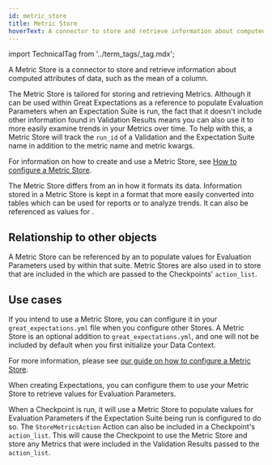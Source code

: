 ```yaml
---
id: metric_store
title: Metric Store
hoverText: A connector to store and retrieve information about computed attributes of data, such as the mean of a column.
---
```


import TechnicalTag from '../term_tags/_tag.mdx';

A Metric Store is a connector to store and retrieve information about computed attributes of data, such as the mean of a column.

The Metric Store is tailored for storing and retrieving Metrics.  Although it can be used within Great Expectations as a reference to populate Evaluation Parameters when an Expectation Suite is run, the fact that it doesn't include other information found in Validation Results means you can also use it to more easily examine trends in your Metrics over time.  To help with this, a Metric Store will track the `run_id` of a Validation and the Expectation Suite name in addition to the metric name and metric kwargs.

For information on how to create and use a Metric Store, see [How to configure a Metric Store](../guides/setup/configuring_metadata_stores/how_to_configure_a_metricsstore.md).

The Metric Store differs from an <TechnicalTag relative="../" tag="evaluation_parameter_store" text="Evaluation Parameter Store" /> in how it formats its data.  Information stored in a Metric Store is kept in a format that more easily converted into tables which can be used for reports or to analyze trends.  It can also be referenced as values for <TechnicalTag relative="../" tag="evaluation_parameter" text="Evaluation Parameters" />.  

## Relationship to other objects

A Metric Store can be referenced by an <TechnicalTag relative="../" tag="expectation_suite" text="Expectation Suite" /> to populate values for Evaluation Parameters used by <TechnicalTag relative="../" tag="expectation" text="Expectations" /> within that suite.  Metric Stores are also used in <TechnicalTag relative="../" tag="checkpoint" text="Checkpoints" /> to store <TechnicalTag relative="../" tag="metric" text="Metrics" /> that are included in the <TechnicalTag relative="../" tag="validation_result" text="Validation Results" /> which are passed to the Checkpoints' `action_list`.

## Use cases

If you intend to use a Metric Store, you can configure it in your `great_expectations.yml` file when you configure other Stores.  A Metric Store is an optional addition to `great_expectations.yml`, and one will not be included by default when you first initialize your Data Context.

For more information, please see [our guide on how to configure a Metric Store](../guides/setup/configuring_metadata_stores/how_to_configure_a_metricsstore.md).

When creating Expectations, you can configure them to use your Metric Store to retrieve values for Evaluation Parameters.

When a Checkpoint is run, it will use a Metric Store to populate values for Evaluation Parameters if the Expectation Suite being run is configured to do so.  The `StoreMetricsAction` Action can also be included in a Checkpoint's `action_list`.  This will cause the Checkpoint to use the Metric Store and store any Metrics that were included in the Validation Results passed to the `action_list`.
